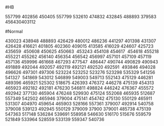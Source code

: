 #HB

557799
402856 
450405 
557799 
532610
474832
432845
488893​
379583​
456430​
403112​

#Normal

430023
438948
488893
426429
480012
486236
441297
401398
431307
426428
416621
401805
402360
409015
413585 
416029 
424607 
425723
435659 ​
450608
450625
450663 ​
453243 
454108 
454617 ​
454618
455218 ​
455221 
455262 
456140 
456354 
456542 
456997 
457101 
457109 
457119 
457136 
459996 
461668 
467293
477547 ​
486447
490744 
490829 
490943 
491889
492044 
492057 
492119 
492121 
492520 
492591 ​
493846 
494028 
496626
497301 
497306 
523224 
523252 
523276 
523298
535329
541256
541327 ​
541869 
543012 
546899 
549003 
549713 
552143
475129 
446281
489396 
465921
525302 
518675
426393 
476372
446278 
475139
454313 
465923
492182 
492181
476230 
546811
498824 
446242
476367 
455572
492942 
377130
465904 
476248
529930 
475124
552068 
465935
512687 
557349
542502 
465946
379004 
475141
454742 
475130
550129 
465911
531307 
404970
459654 
465903
528166 
557361
379007 
492914
540758 
379008
539123 
492945
550129 
379009
37900 
379001
485738 
475139
547363
517148
536284
539691
558958
546630
516170
515676
559579
521849
533964
528559
533139
559347
540736
